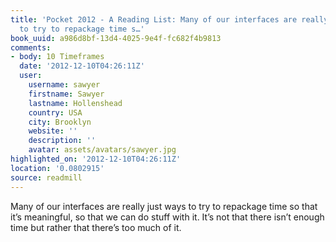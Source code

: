 ```yaml
---
title: 'Pocket 2012 - A Reading List: Many of our interfaces are really just ways
  to try to repackage time s…'
book_uuid: a986d8bf-13d4-4025-9e4f-fc682f4b9813
comments:
- body: 10 Timeframes
  date: '2012-12-10T04:26:11Z'
  user:
    username: sawyer
    firstname: Sawyer
    lastname: Hollenshead
    country: USA
    city: Brooklyn
    website: ''
    description: ''
    avatar: assets/avatars/sawyer.jpg
highlighted_on: '2012-12-10T04:26:11Z'
location: '0.0802915'
source: readmill
---
```


Many of our interfaces are really just ways to try to repackage time so that it’s meaningful, so that we can do stuff with it. It’s not that there isn’t enough time but rather that there’s too much of it.